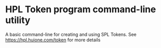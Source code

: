 # HPL Token program command-line utility

A basic command-line for creating and using SPL Tokens.  See https://hpl.huione.com/token for more details
